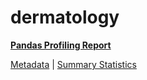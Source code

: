 # dermatology

[**Pandas Profiling Report**](../docs_sources/profile/dermatology.html)

[Metadata](metadata.yaml) | [Summary Statistics](summary_stats.csv)

